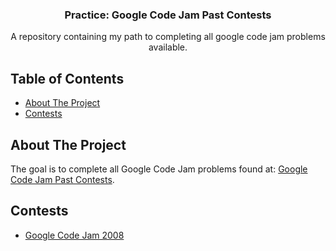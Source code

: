 <p align="center">
  <h3 align="center">Practice: Google Code Jam Past Contests</h3>

  <p align="center">
    A repository containing my path to completing all google code jam problems available.
    <br />
  </p>
</p>

## Table of Contents
- [About The Project](#about-the-project)
- [Contests](#contests)


## About The Project
The goal is to complete all Google Code Jam problems found at: [Google Code Jam Past Contests](https://code.google.com/codejam/past-contests).

## Contests
- [Google Code Jam 2008](https://github.com/devodev/code_jam_practice/tree/master/contests/2008)